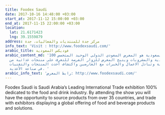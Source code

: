 ```yaml
---
title: Foodex Saudi
date: 2017-10-16 14:48:00 +03:00
start_at: 2017-11-12 15:00:00 +03:00
end_at: 2017-11-15 22:00:00 +03:00
location:
  lat: 21.6171423
  lng: 39.1559879
address: مركز جدة للمنتديات والفعاليات، جدة
info_text: 'Visit : http://www.foodexsaudi.com/'
arabic_title: فوديكس السعودية
arabic_content_md: 'معرض فوديكس السعودية هو المعرض السعودي الدولي الوحيد المتخصص 100%
  في قطاع الأغذية والمشروبات ويتيح المعرض للزوار الفرصة للتعرف على منتجات غذائية من
  أكثر من 30 دولة وتبادل الاعمال والخبرات مع العارضين واكتشاف أحدث المنتجات والتقنيات
  في صناعة الأغذية. '
arabic_info_text: 'رابط المعرض: http://www.foodexsaudi.com/'
---
```


Foodex Saudi is Saudi Arabia’s Leading International Trade exhibition 100% dedicated to the food and drink industry. By attending the show you will have the opportunity to source products from over 35 countries, and trade with exhibitors displaying a global offering of food and beverage products and solutions.